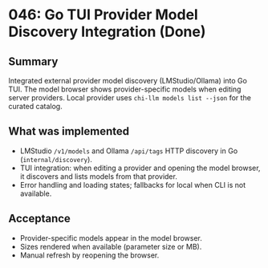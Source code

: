# 046: Go TUI Provider Model Discovery Integration (Done)

## Summary
Integrated external provider model discovery (LMStudio/Ollama) into Go TUI. The model browser shows provider-specific models when editing server providers. Local provider uses `chi-llm models list --json` for the curated catalog.

## What was implemented
- LMStudio `/v1/models` and Ollama `/api/tags` HTTP discovery in Go (`internal/discovery`).
- TUI integration: when editing a provider and opening the model browser, it discovers and lists models from that provider.
- Error handling and loading states; fallbacks for local when CLI is not available.

## Acceptance
- Provider-specific models appear in the model browser.
- Sizes rendered when available (parameter size or MB).
- Manual refresh by reopening the browser.

